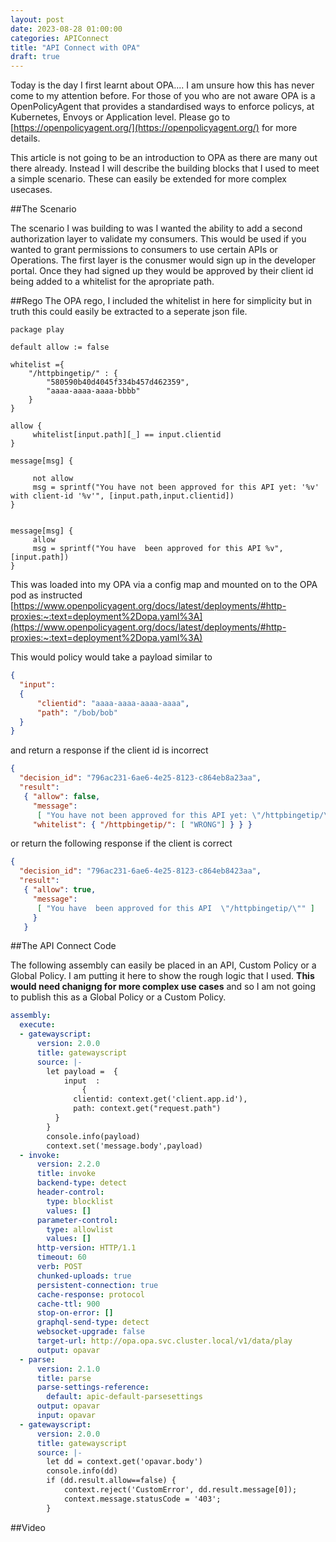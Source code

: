 ```yaml
---
layout: post
date: 2023-08-28 01:00:00
categories: APIConnect
title: "API Connect with OPA"
draft: true
---
```


Today is the day I first learnt about OPA.... I am unsure how this has never come to my attention before. For those of you who are not aware OPA is a OpenPolicyAgent that provides a standardised ways to enforce policys, at Kubernetes, Envoys or Application level. Please go to [https://openpolicyagent.org/](https://openpolicyagent.org/) for more details.

<!--more-->

This article is not going to be an introduction to OPA as there are many out there already. Instead I will describe the building blocks that I used to meet a simple scenario. These can easily be extended for more complex usecases.

##The Scenario

The scenario I was building to was I wanted the ability to add a second authorization layer to validate my consumers. This would be used if you wanted to grant permissions to consumers to use certain APIs or Operations. The first layer is the conusmer would sign up in the developer portal. Once they had signed up they would be approved by their client id being added to a whitelist for the apropriate path.

##Rego
The OPA rego, I included the whitelist in here for simplicity but in truth this could easily be extracted to a seperate json file.

```rego
package play

default allow := false

whitelist ={
    "/httpbingetip/" : {
        "580590b40d4045f334b457d462359",
        "aaaa-aaaa-aaaa-bbbb"
    }
}

allow {
     whitelist[input.path][_] == input.clientid
}

message[msg] {

     not allow
     msg = sprintf("You have not been approved for this API yet: '%v' with client-id '%v'", [input.path,input.clientid])
}


message[msg] {
     allow
     msg = sprintf("You have  been approved for this API %v",[input.path])
}
```

This was loaded into my OPA via a config map and mounted on to the OPA pod as instructed [https://www.openpolicyagent.org/docs/latest/deployments/#http-proxies:~:text=deployment%2Dopa.yaml%3A](https://www.openpolicyagent.org/docs/latest/deployments/#http-proxies:~:text=deployment%2Dopa.yaml%3A)


This would policy would take a payload similar to

```json
{
  "input":
  {
      "clientid": "aaaa-aaaa-aaaa-aaaa",
      "path": "/bob/bob"
  }
}
```

and return a response if the client id is incorrect

```json
{
  "decision_id": "796ac231-6ae6-4e25-8123-c864eb8a23aa",
  "result":
   { "allow": false,
     "message":
      [ "You have not been approved for this API yet: \"/httpbingetip/\" with client-id \"580590b40d4045f334b457d4623f959b\"" ],
     "whitelist": { "/httpbingetip/": [ "WRONG"] } } }
```

or return the following response if the client is correct


```json
{
  "decision_id": "796ac231-6ae6-4e25-8123-c864eb8423aa",
  "result":
   { "allow": true,
     "message":
      [ "You have  been approved for this API  \"/httpbingetip/\"" ]
     }
   }
```


##The API Connect Code  


The following assembly can easily be placed in an API, Custom Policy or a Global Policy. I am putting it here to show the rough logic that I used.  **This would need chanigng for more complex use cases** and so I am not going to publish this as a Global Policy or a Custom Policy.

```yaml
assembly:
  execute:
  - gatewayscript:
      version: 2.0.0
      title: gatewayscript
      source: |-
        let payload =  {
            input  :
                {
              clientid: context.get('client.app.id'),
              path: context.get("request.path")
          }
        }
        console.info(payload)
        context.set('message.body',payload)
  - invoke:
      version: 2.2.0
      title: invoke
      backend-type: detect
      header-control:
        type: blocklist
        values: []
      parameter-control:
        type: allowlist
        values: []
      http-version: HTTP/1.1
      timeout: 60
      verb: POST
      chunked-uploads: true
      persistent-connection: true
      cache-response: protocol
      cache-ttl: 900
      stop-on-error: []
      graphql-send-type: detect
      websocket-upgrade: false
      target-url: http://opa.opa.svc.cluster.local/v1/data/play
      output: opavar
  - parse:
      version: 2.1.0
      title: parse
      parse-settings-reference:
        default: apic-default-parsesettings
      output: opavar
      input: opavar
  - gatewayscript:
      version: 2.0.0
      title: gatewayscript
      source: |-
        let dd = context.get('opavar.body')
        console.info(dd)
        if (dd.result.allow==false) {
            context.reject('CustomError', dd.result.message[0]);
            context.message.statusCode = '403';
        }
```

##Video
